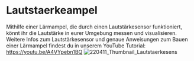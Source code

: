 # Lautstaerkeampel
Mithilfe einer Lärmampel, die durch einen Lautstärkesensor funktioniert, könnt ihr  die Lautstärke in eurer Umgebung messen und visualisieren.
Weitere Infos zum Lautstärkesensor und genaue Anweisungen zum Bauen einer Lärmampel findest du in unserem YouTube Tutorial: https://youtu.be/A4VYpebn1BQ
![220411_Thumbnail_Lautstaerkesens](https://user-images.githubusercontent.com/47555155/164420592-6d423b89-ad7a-4e1c-9b17-e3ce556a74b1.jpg)
